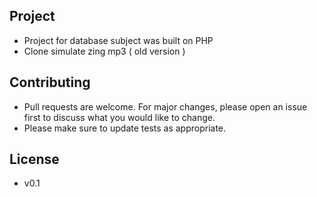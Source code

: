 ## Project

- Project for database subject was built on PHP
- Clone simulate zing mp3 ( old version )

## Contributing

- Pull requests are welcome. For major changes, please open an issue first to discuss what you would like to change.
- Please make sure to update tests as appropriate.

## License

- v0.1
